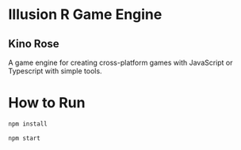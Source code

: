 # Illusion R Game Engine
## Kino Rose

A game engine for creating cross-platform games with JavaScript or Typescript with simple tools.

# How to Run

```bash
npm install

npm start
```


